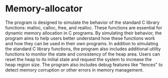 # Memory-allocator

The program is designed to simulate the behavior of the standard C library functions: malloc, calloc, free, and realloc. These functions are essential for dynamic memory allocation in C programs. By simulating their behavior, the program aims to help users better understand how these functions work and how they can be used in their own programs. In addition to simulating the standard C library functions, the program also includes additional utility functions to monitor the state and consistency of the heap area. Users can reset the heap to its initial state and request the system to increase the heap region size. The program also includes debug features like "fences" to detect memory corruption or other errors in memory management.
